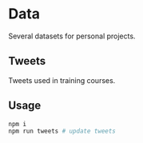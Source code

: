 # Data

Several datasets for personal projects.

## Tweets

Tweets used in training courses.

## Usage

```bash
npm i
npm run tweets # update tweets
```
